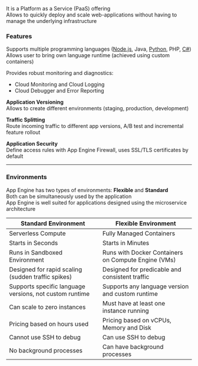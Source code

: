 It is a Platform as a Service (PaaS) offering  
Allows to quickly deploy and scale web-applications without having to manage the underlying infrastructure

### Features

Supports multiple programming languages ([Node.js](../../../Programming%20Notes/Node.js/Node.js.md), Java, [Python](../../../Programming%20Notes/Python/Python.md), PHP, [C#](../../../Programming%20Notes/C%20Sharp/C%20Sharp.md))  
Allows user to bring own language runtime (achieved using custom containers)

Provides robust monitoring and diagnostics:

* Cloud Monitoring and Cloud Logging
* Cloud Debugger and Error Reporting

**Application Versioning**  
Allows to create different environments (staging, production, development)

**Traffic Splitting**  
Route incoming traffic to different app versions, A/B test and incremental feature rollout

**Application Security**  
Define access rules with App Engine Firewall, uses SSL/TLS certificates by default

---

### Environments

App Engine has two types of environments: **Flexible** and **Standard**  
Both can be simultaneously used by the application  
App Engine is well suited for applications designed using the microservice architecture

|Standard Environment|Flexible Environment|
|--------------------|--------------------|
|Serverless Compute|Fully Managed Containers|
|Starts in Seconds|Starts in Minutes|
|Runs in Sandboxed Environment|Runs with Docker Containers on Compute Engine (VMs)|
|Designed for rapid scaling (sudden traffic spikes)|Designed for predicable and consistent traffic|
|Supports specific language versions, not custom runtime|Supports any language version and custom runtime|
|Can scale to zero instances|Must have at least one instance running|
|Pricing based on hours used|Pricing based on vCPUs, Memory and Disk|
|Cannot use SSH to debug|Can use SSH to debug|
|No background processes|Can have background processes|

